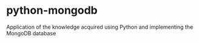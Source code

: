 # python-mongodb
Application of the knowledge acquired using Python and implementing the MongoDB database
